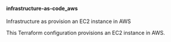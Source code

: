 #### infrastructure-as-code_aws

Infrastructure as provision an EC2 instance in AWS

This Terraform configuration provisions an EC2 instance in AWS.
